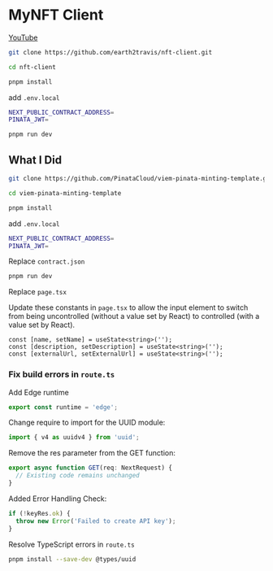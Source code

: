 # MyNFT Client

[YouTube](https://www.youtube.com/watch?v=4ToR-z15Xfc)

```bash
git clone https://github.com/earth2travis/nft-client.git
```

```bash
cd nft-client
```

```bash
pnpm install
```

add `.env.local`

```bash
NEXT_PUBLIC_CONTRACT_ADDRESS=
PINATA_JWT=
```

```bash
pnpm run dev
```

## What I Did

```bash
git clone https://github.com/PinataCloud/viem-pinata-minting-template.git
```

```bash
cd viem-pinata-minting-template
```

```bash
pnpm install
```

add `.env.local`

```bash
NEXT_PUBLIC_CONTRACT_ADDRESS=
PINATA_JWT=
```

Replace `contract.json`

```bash
pnpm run dev
```

Replace `page.tsx`

Update these constants in `page.tsx` to allow the input element to switch from being uncontrolled (without a value set by React) to controlled (with a value set by React).

```tsx
const [name, setName] = useState<string>('');
const [description, setDescription] = useState<string>('');
const [externalUrl, setExternalUrl] = useState<string>('');
```

### Fix build errors in `route.ts`

Add Edge runtime

```ts
export const runtime = 'edge';
```

Change require to import for the UUID module:

```ts
import { v4 as uuidv4 } from 'uuid';
```

Remove the res parameter from the GET function:

```ts
export async function GET(req: NextRequest) {
  // Existing code remains unchanged
}
```

Added Error Handling Check:

```ts
if (!keyRes.ok) {
  throw new Error('Failed to create API key');
}
```

Resolve TypeScript errors in `route.ts`

```bash
pnpm install --save-dev @types/uuid
```
